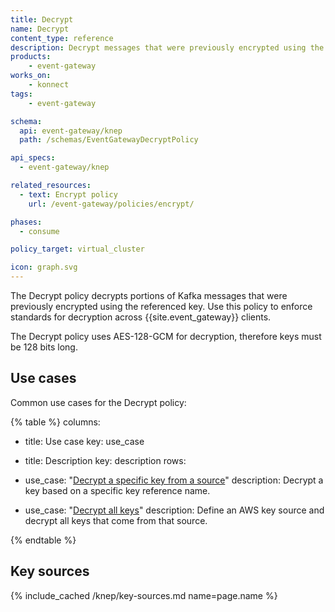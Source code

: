 ```yaml
---
title: Decrypt
name: Decrypt
content_type: reference
description: Decrypt messages that were previously encrypted using the referenced key
products:
    - event-gateway
works_on:
    - konnect
tags:
    - event-gateway

schema:
  api: event-gateway/knep
  path: /schemas/EventGatewayDecryptPolicy

api_specs:
  - event-gateway/knep

related_resources:
  - text: Encrypt policy
    url: /event-gateway/policies/encrypt/

phases:
  - consume

policy_target: virtual_cluster

icon: graph.svg
---
```


The Decrypt policy decrypts portions of Kafka messages that were previously encrypted using the referenced key.
Use this policy to enforce standards for decryption across {{site.event_gateway}} clients.

The Decrypt policy uses AES-128-GCM for decryption, therefore keys must be 128 bits long.

## Use cases

Common use cases for the Decrypt policy:

<!--vale off-->
{% table %}
columns:
  - title: Use case
    key: use_case
  - title: Description
    key: description
rows:
  - use_case: "[Decrypt a specific key from a source](/event-gateway/policies/decrypt/examples/decrypt-a-key/)"
    description: Decrypt a key based on a specific key reference name.

  - use_case: "[Decrypt all keys](/event-gateway/policies/decrypt/examples/decrypt-everything/)"
    description: Define an AWS key source and decrypt all keys that come from that source.

{% endtable %}
<!--vale on-->

## Key sources

{% include_cached /knep/key-sources.md name=page.name %}

